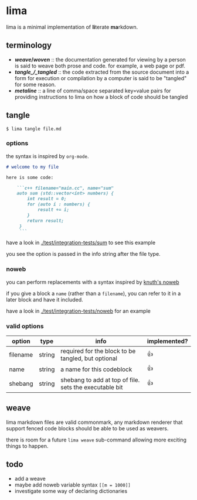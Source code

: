 # lima

lima is a minimal implementation of **li**terate **ma**rkdown.

## terminology

- **_weave_/_woven_** :: the documentation generated for viewing by a person is said
  to weave both prose and code. for example, a web page or pdf.
- ***tangle_/_tangled*** :: the code extracted from the source document into a form
  for execution or compilation by a computer is said to be "tangled" for some
  reason.
- **_metaline_** :: a line of comma/space separated key=value pairs for providing
  instructions to lima on how a block of code should be tangled

## tangle

```shell
$ lima tangle file.md
```

### options

the syntax is inspired by `org-mode`.

```markdown
# welcome to my file

here is some code:

	```c++ filename="main.cc", name="sum"
	auto sum (std::vector<int> numbers) {
		int result = 0;
		for (auto i : numbers) {
			result += i;
		}
		return result;
	 }
	 ```

```


have a look in
[./test/integration-tests/sum](./test/integration-tests/sum/) to see this
example

you see the option is passed in the info string after the file type.

### noweb

you can perform replacements with a syntax inspired by [knuth's
noweb](https://tex.loria.fr/litte/ieee.pdf)

if you give a block a `name` (rather than a `filename`), you can refer to it in
a later block and have it included.

have a look in
[./test/integration-tests/noweb](./test/integration-tests/noweb/) for an
example

### valid options

| option   | type   | info                                                   | implemented? |
|----------|--------|--------------------------------------------------------|--------------|
| filename | string | required for the block to be tangled, but optional     | 👍           |
| name     | string | a name for this codeblock                              | 👍           |
| shebang  | string | shebang to add at top of file. sets the executable bit | 👍           |

## weave

lima markdown files are valid commonmark, any markdown renderer that support
fenced code blocks should be able to be used as weavers.

there is room for a future `lima weave` sub-command allowing more exciting
things to happen.

## todo

- add a weave
- maybe add noweb variable syntax `[[m = 1000]]`
- investigate some way of declaring dictionaries
